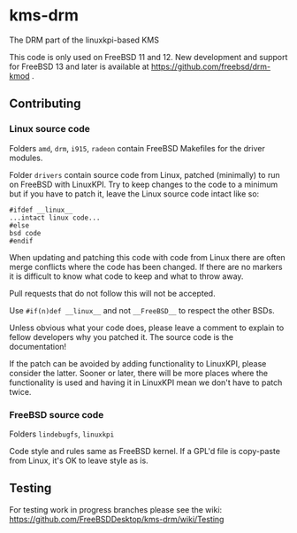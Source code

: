 # kms-drm
The DRM part of the linuxkpi-based KMS

This code is only used on FreeBSD 11 and 12.
New development and support for FreeBSD 13 and later is available at https://github.com/freebsd/drm-kmod .

## Contributing

### Linux source code
Folders `amd`, `drm`, `i915`, `radeon` contain FreeBSD Makefiles for the driver modules.  

Folder `drivers` contain source code from Linux, patched (minimally) to run on FreeBSD with LinuxKPI.
Try to keep changes to the code to a minimum but if you have to patch it, leave the Linux source code intact like so:

```
#ifdef __linux__
...intact linux code...
#else
bsd code
#endif
```

When updating and patching this code with code from Linux there are often merge conflicts where the code has been changed. If there are no markers it is difficult to know what code to keep and what to throw away.

Pull requests that do not follow this will not be accepted. 

Use `#if(n)def __linux__` and not `__FreeBSD__` to respect the other BSDs.

Unless obvious what your code does, please leave a comment to explain to fellow developers why you patched it. The source code is the documentation!

If the patch can be avoided by adding functionality to LinuxKPI, please consider the latter. Sooner or later, there will be more places where the functionality is used and having it in LinuxKPI mean we don't have to patch twice.

### FreeBSD source code
Folders `lindebugfs`, `linuxkpi`

Code style and rules same as FreeBSD kernel. If a GPL'd file is copy-paste from Linux, it's OK to leave style as is.



## Testing
For testing work in progress branches please see the wiki:  
https://github.com/FreeBSDDesktop/kms-drm/wiki/Testing  
